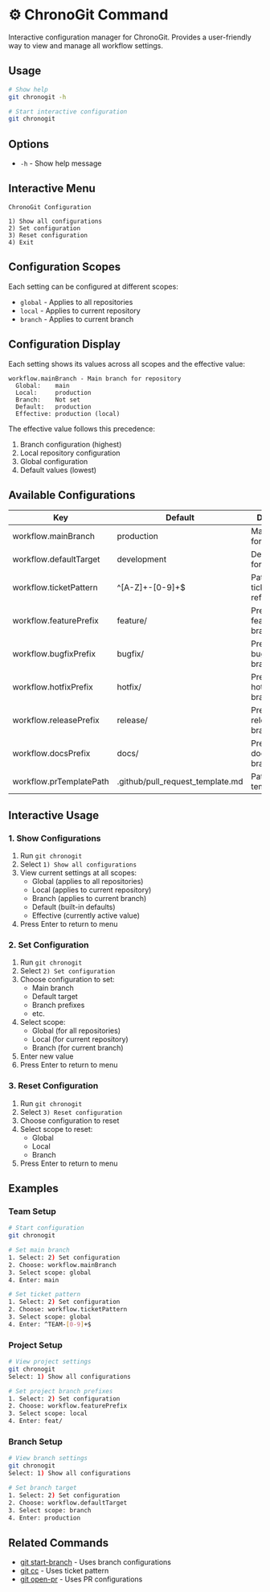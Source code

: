 # ⚙️ ChronoGit Command

Interactive configuration manager for ChronoGit. Provides a user-friendly way to view and manage all workflow settings.

## Usage

```bash
# Show help
git chronogit -h

# Start interactive configuration
git chronogit
```

## Options

- `-h` - Show help message

## Interactive Menu

```
ChronoGit Configuration

1) Show all configurations
2) Set configuration
3) Reset configuration
4) Exit
```

## Configuration Scopes

Each setting can be configured at different scopes:

- `global` - Applies to all repositories
- `local` - Applies to current repository
- `branch` - Applies to current branch

## Configuration Display

Each setting shows its values across all scopes and the effective value:

```
workflow.mainBranch - Main branch for repository
  Global:    main
  Local:     production
  Branch:    Not set
  Default:   production
  Effective: production (local)
```

The effective value follows this precedence:
1. Branch configuration (highest)
2. Local repository configuration
3. Global configuration
4. Default values (lowest)

## Available Configurations

| Key | Default | Description |
|-----|---------|-------------|
| workflow.mainBranch | production | Main branch for repository |
| workflow.defaultTarget | development | Default target for PRs |
| workflow.ticketPattern | ^[A-Z]+-[0-9]+$ | Pattern for ticket references |
| workflow.featurePrefix | feature/ | Prefix for feature branches |
| workflow.bugfixPrefix | bugfix/ | Prefix for bugfix branches |
| workflow.hotfixPrefix | hotfix/ | Prefix for hotfix branches |
| workflow.releasePrefix | release/ | Prefix for release branches |
| workflow.docsPrefix | docs/ | Prefix for documentation branches |
| workflow.prTemplatePath | .github/pull_request_template.md | Path to PR template |

## Interactive Usage

### 1. Show Configurations

1. Run `git chronogit`
2. Select `1) Show all configurations`
3. View current settings at all scopes:
   - Global (applies to all repositories)
   - Local (applies to current repository)
   - Branch (applies to current branch)
   - Default (built-in defaults)
   - Effective (currently active value)
4. Press Enter to return to menu

### 2. Set Configuration

1. Run `git chronogit`
2. Select `2) Set configuration`
3. Choose configuration to set:
   - Main branch
   - Default target
   - Branch prefixes
   - etc.
4. Select scope:
   - Global (for all repositories)
   - Local (for current repository)
   - Branch (for current branch)
5. Enter new value
6. Press Enter to return to menu

### 3. Reset Configuration

1. Run `git chronogit`
2. Select `3) Reset configuration`
3. Choose configuration to reset
4. Select scope to reset:
   - Global
   - Local
   - Branch
5. Press Enter to return to menu

## Examples

### Team Setup

```bash
# Start configuration
git chronogit

# Set main branch
1. Select: 2) Set configuration
2. Choose: workflow.mainBranch
3. Select scope: global
4. Enter: main

# Set ticket pattern
1. Select: 2) Set configuration
2. Choose: workflow.ticketPattern
3. Select scope: global
4. Enter: ^TEAM-[0-9]+$
```

### Project Setup

```bash
# View project settings
git chronogit
Select: 1) Show all configurations

# Set project branch prefixes
1. Select: 2) Set configuration
2. Choose: workflow.featurePrefix
3. Select scope: local
4. Enter: feat/
```

### Branch Setup

```bash
# View branch settings
git chronogit
Select: 1) Show all configurations

# Set branch target
1. Select: 2) Set configuration
2. Choose: workflow.defaultTarget
3. Select scope: branch
4. Enter: production
```

## Related Commands

- [git start-branch](start-branch.md) - Uses branch configurations
- [git cc](conventional-commit.md) - Uses ticket pattern
- [git open-pr](open-pr.md) - Uses PR configurations
